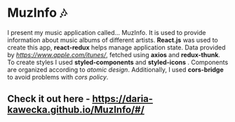 # MuzInfo 🎶

I present my music application called... MuzInfo. It is used to provide information about music albums of different artists. **React.js** was used to create this app, **react-redux** helps manage application state. Data provided by  *https://www.apple.com/itunes/*, fetched using **axios** and **redux-thunk**. To create styles I used **styled-components** and **styled-icons** . Components are organized according to *atomic design*. Additionally, I used **cors-bridge** to avoid problems with *cors policy*.

## Check it out here - https://daria-kawecka.github.io/MuzInfo/#/